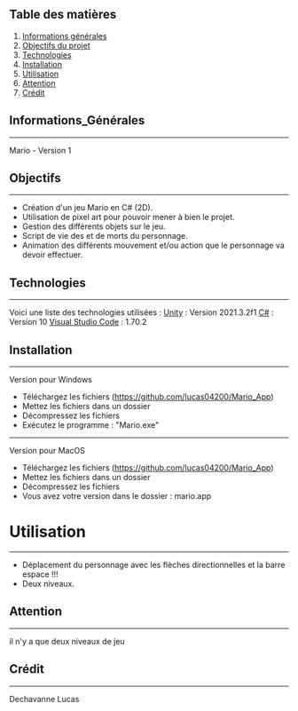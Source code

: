 ## Table des matières
1. [Informations générales](#informations_générales)
2. [Objectifs du projet](Objectifs)
3. [Technologies](#technologies)
4. [Installation](#installation)
5. [Utilisation](#utilisation)
6. [Attention](#attention)
7. [Crédit](#crédit)

## Informations_Générales
***
Mario - Version 1
## Objectifs
***
- Création d'un jeu Mario en C# (2D).
- Utilisation de pixel art pour pouvoir mener à bien le projet.
- Gestion des différents objets sur le jeu.
- Script de vie des et de morts du personnage.
- Animation des différents mouvement et/ou action que le personnage va devoir effectuer.
## Technologies
***
Voici une liste des technologies utilisées :
[Unity](https://unity.com/fr) : Version 2021.3.2f1
[C#](https://docs.microsoft.com/fr-fr/dotnet/csharp/) : Version 10
[Visual Studio Code](https://code.visualstudio.com/) : 1.70.2
## Installation
*** 
Version pour Windows
- Téléchargez les fichiers (https://github.com/lucas04200/Mario_App)
- Mettez les fichiers dans un dossier 
- Décompressez les fichiers
- Exécutez le programme : "Mario.exe"
***
Version pour MacOS 
- Téléchargez les fichiers (https://github.com/lucas04200/Mario_App)
- Mettez les fichiers dans un dossier 
- Décompressez les fichiers 
- Vous avez votre version dans le dossier : mario.app
# Utilisation
***
- Déplacement du personnage avec les flèches directionnelles et la barre espace !!! 
- Deux niveaux.
## Attention
***
il n'y a que deux niveaux de jeu 
## Crédit 
***
Dechavanne Lucas 
